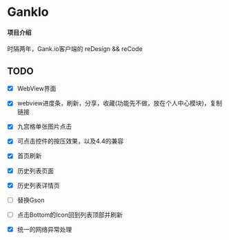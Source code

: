 # GankIo

#### 项目介绍
时隔两年，Gank.io客户端的 reDesign && reCode

## TODO

- [x] WebView界面
- [x] webview进度条，刷新，分享，收藏(功能先不做，放在个人中心模块)，复制链接
- [x] 九宫格单张图片点击
- [x] 可点击控件的按压效果，以及4.4的兼容
- [x] 首页刷新
- [x] 历史列表页面
- [x] 历史列表详情页
- [ ] 替换Gson
- [ ] 点击Bottom的Icon回到列表顶部并刷新
- [x] 统一的网络异常处理


